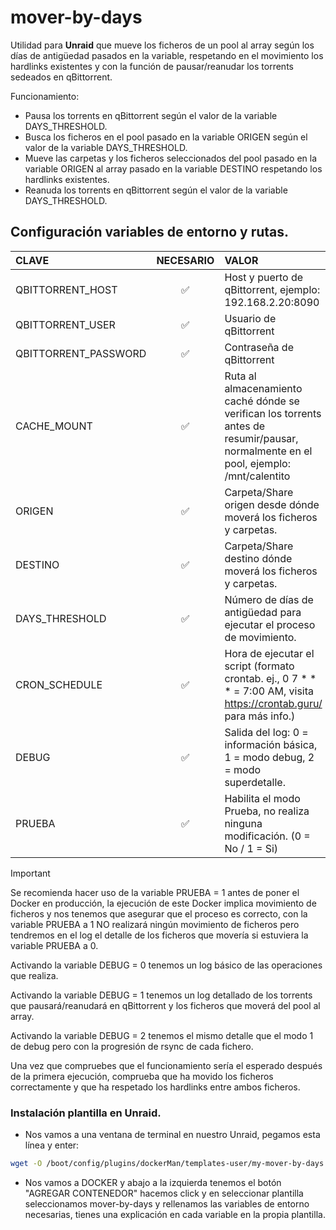 # mover-by-days

Utilidad para **Unraid** que mueve los ficheros de un pool al array según los días de antigüedad pasados en la variable, respetando en el movimiento los hardlinks existentes y con la función de pausar/reanudar los torrents sedeados en qBittorrent.


Funcionamiento:

- Pausa los torrents en qBittorrent según el valor de la variable DAYS_THRESHOLD.
- Busca los ficheros en el pool pasado en la variable ORIGEN según el valor de la variable DAYS_THRESHOLD.
- Mueve las carpetas y los ficheros seleccionados del pool pasado en la variable ORIGEN al array pasado en la variable DESTINO respetando los hardlinks existentes.
- Reanuda los torrents en qBittorrent según el valor de la variable DAYS_THRESHOLD.



## Configuración variables de entorno y rutas.

| CLAVE                | NECESARIO | VALOR                                                                                                                                 |
| :------------------- | :-------: | :------------------------------------------------------------------------------------------------------------------------------------ |
| QBITTORRENT_HOST     |     ✅     | Host y puerto de qBittorrent, ejemplo: 192.168.2.20:8090                                                                              |
| QBITTORRENT_USER     |     ✅     | Usuario de qBittorrent                                                                                                                |
| QBITTORRENT_PASSWORD |     ✅     | Contraseña de qBittorrent                                                                                                             |
| CACHE_MOUNT          |     ✅     | Ruta al almacenamiento caché dónde se verifican los torrents antes de resumir/pausar, normalmente en el pool, ejemplo: /mnt/calentito |
| ORIGEN               |     ✅     | Carpeta/Share origen desde dónde moverá los ficheros y carpetas.                                                                      |
| DESTINO              |     ✅     | Carpeta/Share destino dónde moverá los ficheros y carpetas.                                                                           |
| DAYS_THRESHOLD       |     ✅     | Número de días de antigüedad para ejecutar el proceso de movimiento.                                                                  |
| CRON_SCHEDULE        |     ✅     | Hora de ejecutar el script (formato crontab. ej., 0 7 * * * = 7:00 AM, visita https://crontab.guru/ para más info.)                   |
| DEBUG                |     ✅     | Salida del log: 0 = información básica, 1 = modo debug, 2 = modo superdetalle.                                                                                 |
| PRUEBA               |     ✅     | Habilita el modo Prueba, no realiza ninguna modificación. (0 = No / 1 = Si)                                                           |


  > [!IMPORTANT]
  > Se recomienda hacer uso de la variable PRUEBA = 1 antes de poner el Docker en producción, la ejecución de este Docker implica movimiento de ficheros y nos tenemos que asegurar que el proceso es correcto, con la variable PRUEBA a 1 NO realizará ningún movimiento de ficheros pero tendremos en el log el detalle de los ficheros que movería si estuviera la variable PRUEBA a 0. 
  > 
  > Activando la variable DEBUG = 0 tenemos un log básico de las operaciones que realiza.
  > 
  > Activando la variable DEBUG = 1 tenemos un log detallado de los torrents que pausará/reanudará en qBittorrent y los ficheros que moverá del pool al array.
  >
  > Activando la variable DEBUG = 2 tenemos el mismo detalle que el modo 1 de debug pero con la progresión de rsync de cada fichero.
  > 
  > Una vez que compruebes que el funcionamiento sería el esperado después de la primera ejecución, comprueba que ha movido los ficheros correctamente y que ha respetado los hardlinks entre ambos ficheros.

### Instalación plantilla en Unraid.

- Nos vamos a una ventana de terminal en nuestro Unraid, pegamos esta línea y enter:
```sh
wget -O /boot/config/plugins/dockerMan/templates-user/my-mover-by-days.xml https://raw.githubusercontent.com/unraiders/mover-by-days/refs/heads/main/my-mover-by-days.xml
```
- Nos vamos a DOCKER y abajo a la izquierda tenemos el botón "AGREGAR CONTENEDOR" hacemos click y en seleccionar plantilla seleccionamos mover-by-days y rellenamos las variables de entorno necesarias, tienes una explicación en cada variable en la propia plantilla.
